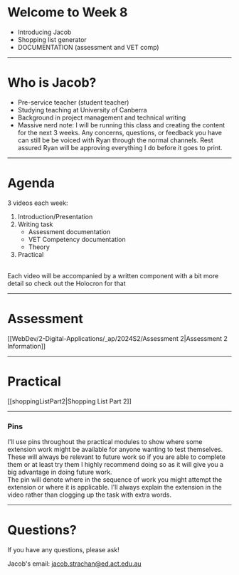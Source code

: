 # Welcome to Week 8

- Introducing Jacob
- Shopping list generator
- DOCUMENTATION (assessment and VET comp)

---
# Who is Jacob?
- Pre-service teacher (student teacher)
- Studying teaching at University of Canberra
- Background in project management and technical writing
- Massive nerd
note: I will be running this class and creating the content for the next 3 weeks. Any concerns, questions, or feedback you have can still be be voiced with Ryan through the normal channels. Rest assured Ryan will be approving everything I do before it goes to print. 

---

# Agenda

3 videos each week:
1. Introduction/Presentation
2. Writing task
	- Assessment documentation
	- VET Competency documentation
	- Theory
3. Practical
<br>
Each video will be accompanied by a written component with a bit more detail so check out the Holocron for that

---
# Assessment

[[WebDev/2-Digital-Applications/_ap/2024S2/Assessment 2|Assessment 2 Information]]


---

# Practical

 [[shoppingListPart2|Shopping List Part 2]]

---

### Pins
I'll use pins throughout the practical modules to show where some extension work might be available for anyone wanting to test themselves. These will always be relevant to future work so if you are able to complete them or at least try them I highly recommend doing so as it will give you a big advantage in doing future work.<br>
The pin will denote where in the sequence of work you might attempt the extension or where it is applicable. I'll always explain the extension in the video rather than clogging up the task with extra words.

---

# Questions?

If you have any questions, please ask!

Jacob's email: jacob.strachan@ed.act.edu.au